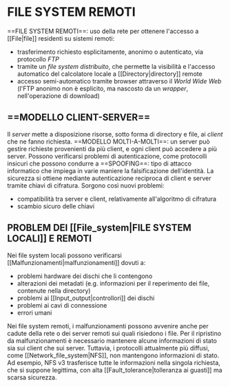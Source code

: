 # FILE SYSTEM REMOTI
==FILE SYSTEM REMOTI==: uso della rete per ottenere l'accesso a [[File|file]] residenti su sistemi remoti:
- trasferimento richiesto esplicitamente, anonimo o autenticato, via protocollo _FTP_
- tramite un _file system distribuito_, che permette la visibilità e l'accesso automatico del calcolatore locale a [[Directory|directory]] remote
- accesso semi-automatico tramite browser attraverso il _World Wide Web_ (l'FTP anonimo non è esplicito, ma nascosto da un _wrapper_, nell'operazione di download)

## ==MODELLO CLIENT-SERVER==
Il _server_ mette a disposizione risorse, sotto forma di directory e file, ai _client_ che ne fanno richiesta.
==MODELLO MOLTI-A-MOLTI==: un server può gestire richieste provenienti da più client, e ogni client può accedere a più server.
Possono verificarsi problemi di autenticazione, come protocolli insicuri che possono condurre a ==SPOOFING==: tipo di attacco informatico che impiega in varie maniere la falsificazione dell'identità. La sicurezza si ottiene mediante autenticazione reciproca di client e server tramite chiavi di cifratura. Sorgono così nuovi problemi:
- compatibilità tra server e client, relativamente all'algoritmo di cifratura
- scambio sicuro delle chiavi

## PROBLEM DEI [[File_system|FILE SYSTEM LOCALI]] E REMOTI
Nei file system locali possono verificarsi [[Malfunzionamenti|malfunzionamenti]] dovuti a:
- problemi hardware dei dischi che li contengono
- alterazioni dei metadati (e.g. informazioni per il reperimento dei file, contenute nella directory)
- problemi ai [[Input_output|controllori]] dei dischi
- problemi ai cavi di connessione
- errori umani

Nei file system remoti, i malfunzionamenti possono avvenire anche per cadute della rete o dei server remoti sui quali risiedono i file. Per il ripristino da malfunzionamenti è necessario mantenere alcune informazioni di stato sia sui client che sui server. Tuttavia, i protocolli attualmente più diffusi, come [[Network_file_system|NFS]], non mantengono informazioni di stato. Ad esempio, NFS v3 trasferisce tutte le informazioni nella singola richiesta, che si suppone legittima, con alta [[Fault_tolerance|tolleranza ai guasti]] ma scarsa sicurezza.